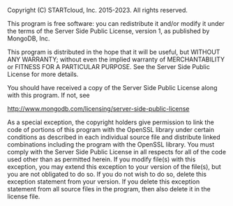 Copyright (C) STARTcloud, Inc. 2015-2023. All rights reserved.

This program is free software: you can redistribute it and/or modify
it under the terms of the Server Side Public License, version 1,
as published by MongoDB, Inc.

This program is distributed in the hope that it will be useful,
but WITHOUT ANY WARRANTY; without even the implied warranty of
MERCHANTABILITY or FITNESS FOR A PARTICULAR PURPOSE. See the
Server Side Public License for more details.

You should have received a copy of the Server Side Public License
along with this program. If not, see

http://www.mongodb.com/licensing/server-side-public-license

As a special exception, the copyright holders give permission to link the
code of portions of this program with the OpenSSL library under certain
conditions as described in each individual source file and distribute
linked combinations including the program with the OpenSSL library. You
must comply with the Server Side Public License in all respects for
all of the code used other than as permitted herein. If you modify file(s)
with this exception, you may extend this exception to your version of the
file(s), but you are not obligated to do so. If you do not wish to do so,
delete this exception statement from your version. If you delete this
exception statement from all source files in the program, then also delete
it in the license file.